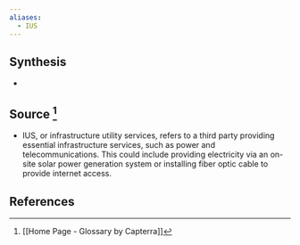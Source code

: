 ```yaml
---
aliases:
  - IUS
---
```

## Synthesis
- 
## Source [^1]
- IUS, or infrastructure utility services, refers to a third party providing essential infrastructure services, such as power and telecommunications. This could include providing electricity via an on-site solar power generation system or installing fiber optic cable to provide internet access.
## References

[^1]: [[Home Page - Glossary by Capterra]]